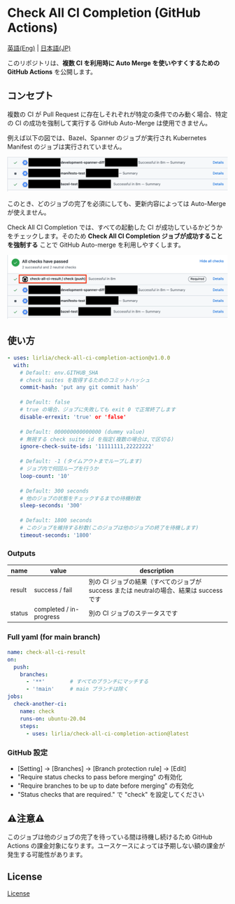 # Check All CI Completion (GitHub Actions)

[英語(Eng)](./README.md) | [日本語(JP)](./README_jp.md)

このリポジトリは、**複数 CI を利用時に Auto Merge を使いやすくするためのGitHub Actions** を公開します。

## コンセプト

複数の CI が Pull Request に存在しそれぞれが特定の条件でのみ動く場合、特定の CI の成功を強制して実行する GitHub Auto-Merge は使用できません。

例えば以下の図では、Bazel、Spanner のジョブが実行され Kubernetes Manifest のジョブは実行されていません。

![multi-job](images/multi-jobs.png)

このとき、どのジョブの完了を必須にしても、更新内容によっては Auto-Merge が使えません。

Check All CI Completion では、すべての起動した CI が成功しているかどうかをチェックします。そのため **Check All CI Completion ジョブが成功することを強制する** ことで GitHub Auto-merge を利用しやすくします。

![check-job](images/check-job.png)

## 使い方

```yaml
- uses: lirlia/check-all-ci-completion-action@v1.0.0
  with:
    # Default: env.GITHUB_SHA
    # check suites を取得するためのコミットハッシュ
    commit-hash: 'put any git commit hash'

    # Default: false
    # true の場合、ジョブに失敗しても exit 0 で正常終了します
    disable-errexit: 'true' or 'false'

    # Default: 000000000000000 (dummy value)
    # 無視する check suite id を指定(複数の場合は,で区切る)
    ignore-check-suite-ids: '11111111,22222222'

    # Default: -1 (タイムアウトまでループします)
    # ジョブ内で何回ループを行うか
    loop-count: '10'

    # Default: 300 seconds
    # 他のジョブの状態をチェックするまでの待機秒数
    sleep-seconds: '300'

    # Default: 1800 seconds
    # このジョブを維持する秒数(このジョブは他のジョブの終了を待機します)
    timeout-seconds: '1800'
```

### Outputs

| name   | value                    | description                                                                            |
| ------ | ------------------------ | -------------------------------------------------------------------------------------- |
| result | success / fail           | 別の CI ジョブの結果（すべてのジョブが success または neutralの場合、結果は success です |
| status | completed / in-progress | 別の CI ジョブのステータスです                                                           |

### Full yaml (for main branch)

```yaml
name: check-all-ci-result
on:
  push:
    branches:
      - '**'        # すべてのブランチにマッチする
      - '!main'     # main ブランチは除く
jobs:
  check-another-ci:
    name: check
    runs-on: ubuntu-20.04
    steps:
      - uses: lirlia/check-all-ci-completion-action@latest
```

### GitHub 設定

- [Setting] → [Branches] → [Branch protection rule] → [Edit]
- "Require status checks to pass before merging" の有効化
- "Require branches to be up to date before merging" の有効化
- "Status checks that are required." で "check" を設定してください

## :warning:注意:warning:

このジョブは他のジョブの完了を待っている間は待機し続けるため GitHub Actions の課金対象になります。ユースケースによっては予期しない額の課金が発生する可能性があります。

## License

[License](./LICENSE)
